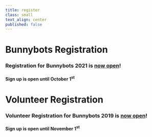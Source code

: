 ```yaml
---
title: register
class: small
text_align: center
published: false
---
```


# Bunnybots Registration
### Registration for Bunnybots 2021 is [now open](https://forms.gle/dSWwUY1UCAP6ymSW8)! 
#### Sign up is open until October 1<sup>st</sup>

# Volunteer Registration
### Volunteer Registration for Bunnybots 2019 is [now open](https://forms.gle/Dddj3nSnkkdG1kKE8)!
#### Sign up is open until November 1<sup>st</sup>
